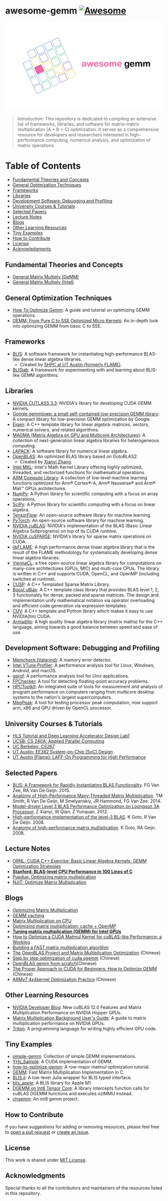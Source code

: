 # awesome-gemm [![Awesome](https://awesome.re/badge.svg)](https://awesome.re)

![awesome-gemm](./img/awesome-gemm.PNG)

> Introduction: This repository is dedicated to compiling an extensive list of frameworks, libraries, and software for matrix-matrix multiplication (A * B = C) optimization. It serves as a comprehensive resource for developers and researchers interested in high-performance computing, numerical analysis, and optimization of matrix operations.

# Table of Contents
- [Fundamental Theories and Concepts](#fundamental-theories-and-concepts)
- [General Optimization Techniques](#general-optimization-techniques)
- [Frameworks](#frameworks)
- [Libraries](#libraries)
- [Development Software: Debugging and Profiling](#development-software-debugging-and-profiling)
- [University Courses \& Tutorials](#university-courses--tutorials)
- [Selected Papers](#selected-papers)
- [Lecture Notes](#lecture-notes)
- [Blogs](#blogs)
- [Other Learning Resources](#other-learning-resources)
- [Tiny Examples](#tiny-examples)
- [How to Contribute](#how-to-contribute)
- [License](#license)
- [Acknowledgments](#acknowledgments)

## Fundamental Theories and Concepts
- [General Matrix Multiply (GeMM)](https://spatial-lang.org/gemm)
- [General Matrix Multiply (Intel)](https://www.intel.com/content/dam/develop/external/us/en/documents/intel-ocl-gemm.pdf)

## General Optimization Techniques
- [How To Optimize Gemm](https://github.com/flame/how-to-optimize-gemm): A guide and tutorial on optimizing GEMM operations.
- [GEMM: From Pure C to SSE Optimized Micro Kernels](https://www.mathematik.uni-ulm.de/~lehn/sghpc/gemm/index.html): An in-depth look into optimizing GEMM from basic C to SSE.

## Frameworks
- [BLIS](https://github.com/flame/blis): A software framework for instantiating high-performance BLAS-like dense linear algebra libraries.
  - Created by [SHPC at UT Austin (formerly FLAME)](https://shpc.oden.utexas.edu/).
- [BLISlab](https://github.com/flame/blislab): A framework for experimenting with and learning about BLIS-like GEMM algorithms.

## Libraries
- [NVIDIA CUTLASS 3.3](https://github.com/NVIDIA/cutlass): NVIDIA's library for developing CUDA GEMM kernels.
- [Google gemmlowp: a small self-contained low-precision GEMM library](https://github.com/google/gemmlowp): A compact library for low-precision GEMM optimization by Google.
- [Eigen](https://eigen.tuxfamily.org/dox/TopicWritingEfficientProductExpression.html): A C++ template library for linear algebra: matrices, vectors, numerical solvers, and related algorithms.
- [MAGMA (Matrix Algebra on GPU and Multicore Architectures)](https://icl.utk.edu/magma/): A collection of next-generation linear algebra libraries for heterogeneous computing.
- [LAPACK](https://www.netlib.org/lapack/): A software library for numerical linear algebra.
- [OpenBLAS](https://github.com/OpenMathLib/OpenBLAS?tab=readme-ov-file): An optimized BLAS library based on GotoBLAS2.
  - Created by [Xianyi Zhang](https://xianyi.github.io/).
- [Intel MKL](https://software.intel.com/content/www/us/en/develop/tools/math-kernel-library.html): Intel's Math Kernel Library offering highly optimized, threaded, and vectorized functions for mathematical operations.
- [ARM Compute Library](https://github.com/ARM-software/ComputeLibrary): A collection of low-level machine learning functions optimized for Arm® Cortex®-A, Arm® Neoverse® and Arm® Mali™ GPUs architectures.
- [NumPy](https://numpy.org/): A Python library for scientific computing with a focus on array operations.
- [SciPy](https://www.scipy.org/): A Python library for scientific computing with a focus on linear algebra.
- [TensorFlow](https://www.tensorflow.org/): An open-source software library for machine learning.
- [PyTorch](https://pytorch.org/): An open-source software library for machine learning.
- [NVIDIA cuBLAS](https://developer.nvidia.com/cublas): NVIDIA's implementation of the BLAS (Basic Linear Algebra Subprograms) on top of its CUDA runtime.
- [NVIDIA cuSPARSE](https://developer.nvidia.com/cusparse): NVIDIA's library for sparse matrix operations on CUDA.
- [libFLAME](https://shpc.oden.utexas.edu/libFLAME.html): A high performance dense linaer algebra library that is the result of the FLAME methodology for systematically developing dense linear algebra libraries.
- [ViennaCL](https://viennacl.sourceforge.net/): a free open-source linear algebra library for computations on many-core architectures (GPUs, MIC) and multi-core CPUs. The library is written in C++ and supports CUDA, OpenCL, and OpenMP (including switches at runtime).
- [CUSP](https://github.com/cusplibrary/cusplibrary): A C++ Templated Sparse Matrix Library.
- [Boost uBlas](https://www.boost.org/doc/libs/1_59_0/libs/numeric/ublas/doc/): A C++ template class library that provides BLAS level 1, 2, 3 functionality for dense, packed and sparse matrices. The design and implementation unify mathematical notation via operator overloading and efficient code generation via expression templates.
- [CUV](https://github.com/deeplearningais/CUV): A C++ template and Python library which makes it easy to use NVIDIA(tm) CUDA.
- [Armadillo](https://arma.sourceforge.net/): A high quality linear algebra library (matrix maths) for the C++ language, aiming towards a good balance between speed and ease of use.

## Development Software: Debugging and Profiling
- [Memcheck (Valgrind)](https://valgrind.org/docs/manual/mc-manual.html): A memory error detector.
- [Intel VTune Profiler](https://www.intel.com/content/www/us/en/developer/tools/oneapi/vtune-profiler.html): A performance analysis tool for Linux, Windows, Android, and macOS.
- [gprof](https://hpc.llnl.gov/software/development-environment-software/gprof): A performance analysis tool for Unix applications.
- [FPChecker](https://fpchecker.org/): A tool for detecting floating-point accuracy problems.
- [HPCToolkit](http://hpctoolkit.org/): An integrated suite of tools for measurement and analysis of program performance on computers ranging from multicore desktop systems to the nation's largest supercomputers.
- [MegPeak](https://github.com/MegEngine/MegPeak): A tool for testing processor peak computation, now support arm, x86 and GPU driven by OpenCL processor.

## University Courses & Tutorials
- [HLS Tutorial and Deep Learning Accelerator Design Lab1](https://courses.cs.washington.edu/courses/cse599s/18sp/hw/1.html)
- [UCSB: CS 240A: Applied Parallel Computing](https://sites.cs.ucsb.edu/~tyang/class/240a17/refer.html)
- [UC Berkeley: CS267](https://sites.google.com/lbl.gov/cs267-spr2023)
- [UT Austin: EE382 System-on-Chip (SoC) Design](https://users.ece.utexas.edu/~gerstl/ee382m_f18/labs/lab2.htm)
- [UT Austin (Flame): LAFF-On Programming for High Performance](https://www.cs.utexas.edu/users/flame/laff/pfhp/index.html)

## Selected Papers
- [BLIS: A Framework for Rapidly Instantiating BLAS Functionality](https://dl.acm.org/doi/10.1145/2764454). FG Van Zee, RA Van De Geijn. 2015.
- [Anatomy of High-Performance Many-Threaded Matrix Multiplication](https://ieeexplore.ieee.org/document/6877334). TM Smith, R Van De Geijn, M Smelyanskiy, JR Hammond, FG Van Zee. 2014.
- [Model-driven Level 3 BLAS Performance Optimization on Loongson 3A Processor](https://ieeexplore.ieee.org/document/6413635). Z Xianyi, W Qian, Z Yunquan. 2012.
- [High-performance implementation of the level-3 BLAS](https://dl.acm.org/doi/10.1145/1377603.1377607). K Goto, R Van De Geijn. 2008.
- [Anatomy of high-performance matrix multiplication](https://dl.acm.org/doi/10.1145/1356052.1356053). K Goto, RA Geijn. 2008.

## Lecture Notes
- [ORNL: CUDA C++ Exercise: Basic Linear Algebra Kernels: GEMM Optimization Strategies](https://bluewaters.ncsa.illinois.edu/liferay-content/image-gallery/content/BLA-final)
- **[Stanford: BLAS-level CPU Performance in 100 Lines of C](https://cs.stanford.edu/people/shadjis/blas.html)**
- [Puedue: Optimizing matrix multiplication](https://www.cs.purdue.edu/homes/grr/cs250/lab6-cache/optimizingMatrixMultiplication.pdf)
- [NJIT: Optimize Matrix Multiplication](https://web.njit.edu/~apv6/courses/hw1.html)

## Blogs
- [Optimizing Matrix Multiplication](https://coffeebeforearch.github.io/2020/06/23/mmul.html)
- [GEMM caching](https://zhuanlan.zhihu.com/p/69700540)
- [Matrix Multiplication on CPU](https://marek.ai/matrix-multiplication-on-cpu.html)
- [Optimizing matrix multiplication: cache + OpenMP](https://www.mgaillard.fr/2020/08/29/matrix-multiplication-optimizing.html)
- **[Tuning matrix multiplication (GEMM) for Intel GPUs](https://www.ibiblio.org/e-notes/webgl/gpu/mul/intel.htm)**
- [How to Optimize a CUDA Matmul Kernel for cuBLAS-like Performance: a Worklog](https://siboehm.com/articles/22/CUDA-MMM)
- [Building a FAST matrix multiplication algorithm](https://v0dro.in/blog/2018/05/01/building-a-fast-matrix-multiplication-algorithm/)
- [The OpenBLAS Project and Matrix Multiplication Optimization](https://www.leiphone.com/category/yanxishe/Puevv3ZWxn0heoEv.html) (Chinese)
- [Step by step optimization of cuda sgemm](https://github.com/wangzyon/NVIDIA_SGEMM_PRACTICE) (Chinese)
- [OpenBLAS gemm from scratch](https://zhuanlan.zhihu.com/p/65436463)(Chinese)
- [The Proper Approach to CUDA for Beginners: How to Optimize GEMM](https://zhuanlan.zhihu.com/p/478846788) (Chinese)
- [ARMv7 4x4kernel Optimization Practice](https://zhuanlan.zhihu.com/p/333799799) (Chinese)

## Other Learning Resources
- [NVIDIA Developer Blog](https://developer.nvidia.com/blog/new-cublas-12-0-features-and-matrix-multiplication-performance-on-nvidia-hopper-gpus/): New cuBLAS 12.0 Features and Matrix Multiplication Performance on NVIDIA Hopper GPUs.
- [Matrix Multiplication Background User's Guide](https://docs.nvidia.com/deeplearning/performance/dl-performance-matrix-multiplication/index.html): A guide to matrix multiplication performance on NVIDIA GPUs.
- [Triton](https://triton-lang.org/main/getting-started/tutorials/03-matrix-multiplication.html): A programming language for writing highly efficient GPU code.

## Tiny Examples
- [simple-gemm](https://github.com/williamfgc/simple-gemm): Collection of simple GEMM implementations.
- [YHs_Sample](https://github.com/Yinghan-Li/YHs_Sample): A CUDA implementation of GEMM.
- [how-to-optimize-gemm](https://github.com/tpoisonooo/how-to-optimize-gemm): A row-major matmul optimization tutorial.
- [GEMM](https://github.com/iVishalr/GEMM): Fast Matrix Multiplication Implementation in C.
- [BLIS.jl](https://github.com/JuliaLinearAlgebra/BLIS.jl): A  low-level Julia wrapper for BLIS typed interface.
- [blis_apple](https://github.com/xrq-phys/blis_apple): A BLIS library for Apple M1.
- [DGEMM on Int8 Tensor Core](https://github.com/enp1s0/ozIMMU): A library intercepts function calls for cuBLAS DGEMM functions and executes ozIMMU instead.
- [chgemm](https://github.com/tpoisonooo/chgemm): An int8 gemm project.

## How to Contribute
If you have suggestions for adding or removing resources, please feel free to [open a pull request](#) or [create an issue](#).

## License
This work is shared under [MIT License](#).

## Acknowledgments
Special thanks to all the contributors and maintainers of the resources listed in this repository.

